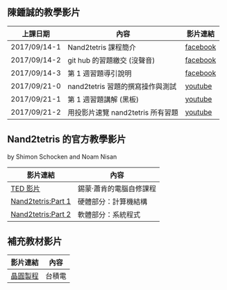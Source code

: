 ## 陳鍾誠的教學影片

上課日期    | 內容                          | 影片連結
-----------|-------------------------------|-------------------------------------
2017/09/14-1 | Nand2tetris 課程簡介             |  [facebook](https://www.facebook.com/ccckmit/videos/10155526932946893/)
2017/09/14-2 | git hub 的習題繳交 (沒聲音)       | [facebook](https://www.facebook.com/ccckmit/videos/10155527080101893/)
2017/09/14-3 | 第 1 週習題導引說明               | [facebook](https://www.facebook.com/ccckmit/videos/10155527110851893/)
2017/09/21-0 | nand2tetris 習題的撰寫操作與測試  | [youtube](https://youtu.be/Ra8RZEW3Wbo)
2017/09/21-1 | 第 1 週習題講解 (黑板)            | [youtube](https://youtu.be/htHJ32UXOOo)
2017/09/21-2 | 用投影片速覽 nand2tetris 所有習題 | [youtube](https://youtu.be/gcmVzDdTd9Y)

## Nand2tetris 的官方教學影片 

by Shimon Schocken and Noam Nisan

影片連結      | 內容
-------------|------------------------------------------
[TED 影片](https://www.ted.com/talks/shimon_schocken_the_self_organizing_computer_course?language=zh-tw) | 錫蒙‧蕭肯的電腦自修課程
[Nand2tetris:Part 1](https://www.coursera.org/course/nand2tetris1) | 硬體部分：計算機結構 
[Nand2tetris:Part 2](https://www.coursera.org/learn/nand2tetris2/) | 軟體部分：系統程式

## 補充教材影片

影片連結      | 內容
-------------|------------------------------------------
[晶圓製程](https://www.youtube.com/watch?v=h3Z0bppkwps) | 台積電
